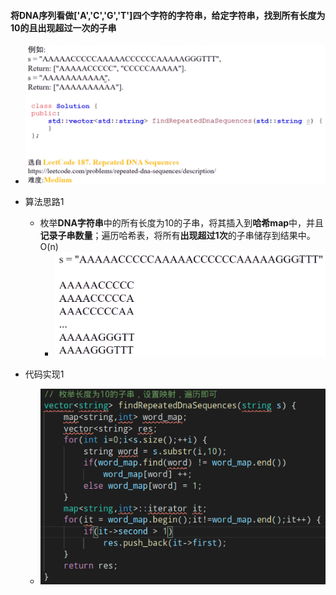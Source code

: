 #### 将DNA序列看做['A','C','G','T']四个字符的字符串，给定字符串，找到所有长度为10的且出现超过一次的子串

* ![image-20210723212141693](重复的DNA序列.assets/image-20210723212141693.png)

* 算法思路1
  * 枚举**DNA字符串**中的所有长度为10的子串，将其插入到**哈希map**中，并且**记录子串数量**；遍历哈希表，将所有**出现超过1次**的子串储存到结果中。O(n)
    * ![image-20210723212417219](重复的DNA序列.assets/image-20210723212417219.png)
* 代码实现1
  * ![image-20210723212946195](重复的DNA序列.assets/image-20210723212946195.png)